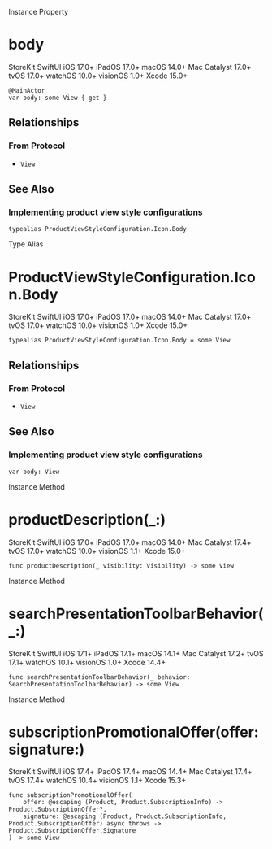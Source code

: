 Instance Property

# body

StoreKit  SwiftUI  iOS 17.0+  iPadOS 17.0+  macOS 14.0+  Mac Catalyst 17.0+
tvOS 17.0+  watchOS 10.0+  visionOS 1.0+  Xcode 15.0+

    
    
    @MainActor
    var body: some View { get }

## Relationships

### From Protocol

  * `View`

## See Also

### Implementing product view style configurations

`typealias ProductViewStyleConfiguration.Icon.Body`

Type Alias

# ProductViewStyleConfiguration.Icon.Body

StoreKit  SwiftUI  iOS 17.0+  iPadOS 17.0+  macOS 14.0+  Mac Catalyst 17.0+
tvOS 17.0+  watchOS 10.0+  visionOS 1.0+  Xcode 15.0+

    
    
    typealias ProductViewStyleConfiguration.Icon.Body = some View

## Relationships

### From Protocol

  * `View`

## See Also

### Implementing product view style configurations

`var body: View`

Instance Method

# productDescription(_:)

StoreKit  SwiftUI  iOS 17.0+  iPadOS 17.0+  macOS 14.0+  Mac Catalyst 17.4+
tvOS 17.0+  watchOS 10.0+  visionOS 1.1+  Xcode 15.0+

    
    
    func productDescription(_ visibility: Visibility) -> some View

Instance Method

# searchPresentationToolbarBehavior(_:)

StoreKit  SwiftUI  iOS 17.1+  iPadOS 17.1+  macOS 14.1+  Mac Catalyst 17.2+
tvOS 17.1+  watchOS 10.1+  visionOS 1.0+  Xcode 14.4+

    
    
    func searchPresentationToolbarBehavior(_ behavior: SearchPresentationToolbarBehavior) -> some View

Instance Method

# subscriptionPromotionalOffer(offer:signature:)

StoreKit  SwiftUI  iOS 17.4+  iPadOS 17.4+  macOS 14.4+  Mac Catalyst 17.4+
tvOS 17.4+  watchOS 10.4+  visionOS 1.1+  Xcode 15.3+

    
    
    func subscriptionPromotionalOffer(
        offer: @escaping (Product, Product.SubscriptionInfo) -> Product.SubscriptionOffer?,
        signature: @escaping (Product, Product.SubscriptionInfo, Product.SubscriptionOffer) async throws -> Product.SubscriptionOffer.Signature
    ) -> some View

